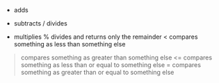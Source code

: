 + adds
- subtracts
/ divides
* multiplies
% divides and returns only the remainder
< compares something as less than something else
> compares something as greater than something else
<= compares something as less than or equal to something else
>= compares something as greater than or equal to something else
